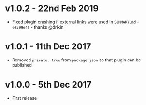 # v1.0.2 - 22nd Feb 2019

- Fixed plugin crashing if external links were used in `SUMMARY.md` - `e2599e4f` - thanks @drikin

# v1.0.1 - 11th Dec 2017

- Removed `private: true` from `package.json` so that plugin can be published

# v1.0.0 - 5th Dec 2017

- First release
